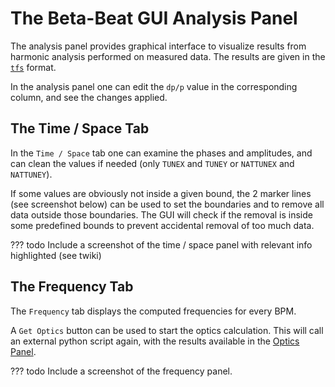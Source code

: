# The Beta-Beat GUI Analysis Panel

The analysis panel provides graphical interface to visualize results from harmonic analysis performed on measured data.
The results are given in the [`tfs`](https://mad.web.cern.ch/mad/madx.old/Introduction/tfs.html) format.

In the analysis panel one can edit the `dp/p` value in the corresponding column, and see the changes applied. 

## The Time / Space Tab

In the `Time / Space` tab one can examine the phases and amplitudes, and can clean the values if needed (only `TUNEX` and `TUNEY` or `NATTUNEX` and `NATTUNEY`).

If some values are obviously not inside a given bound, the 2 marker lines (see screenshot below) can be used to set the boundaries and to remove all data outside those boundaries.
The GUI will check if the removal is inside some predefined bounds to prevent accidental removal of too much data. 

??? todo
    Include a screenshot of the time / space panel with relevant info highlighted (see twiki)
    
## The Frequency Tab

The `Frequency` tab displays the computed frequencies for every BPM.

A `Get Optics` button can be used to start the optics calculation.
This will call an external python script again, with the results available in the [Optics Panel](optics_panel.md).

??? todo
    Include a screenshot of the frequency panel.